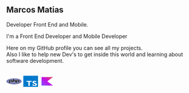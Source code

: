 ## Marcos Matias

Developer Front End and Mobile.

I'm a Front End Developer and Mobile Developer <br/>

Here on my GitHub profile you can see all my projects.  
Also I like to help new Dev's to get inside this world and learning about software development.

<div style="display: inline_block"><br>
   <img align="center" alt="" height="30" width="40" src="https://raw.githubusercontent.com/devicons/devicon/master/icons/php/php-original.svg">
  <img align="center" alt="" height="30" width="40" src="https://raw.githubusercontent.com/devicons/devicon/master/icons/typescript/typescript-plain.svg">
 <img align="center" alt="s" height="30" width="40" src="https://raw.githubusercontent.com/devicons/devicon/master/icons/kotlin/kotlin-original.svg">

</div>


